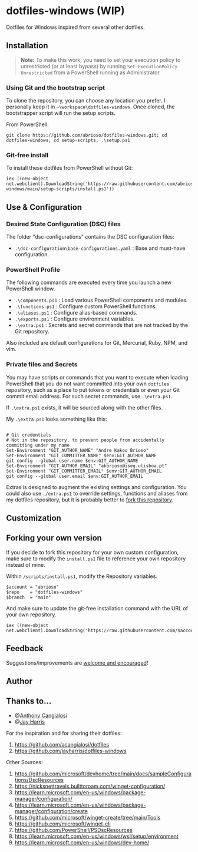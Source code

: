 # dotfiles-windows (WIP)

Dotfiles for Windows inspired from several other dotfiles.

## Installation

> **Note:** To make this work, you need to set your execution policy to unrestricted (or at least bypass) by running `Set-ExecutionPolicy Unrestricted` from a PowerShell running as Administrator.

### Using Git and the bootstrap script

To clone the repository, you can choose any location you prefer. I personally keep it in `~\workspace\dotfiles-windows`. Once cloned, the bootstrapper script will run the setup scripts.

From PowerShell:

```pwsh
git clone https://github.com/abrioso/dotfiles-windows.git; cd dotfiles-windows; cd setup-scripts; .\setup.ps1
```

### Git-free install

To install these dotfiles from PowerShell without Git:

```pwsh
iex ((new-object net.webclient).DownloadString('https://raw.githubusercontent.com/abrioso/dotfiles-windows/main/setup-scripts/install.ps1'))
```

## Use & Configuration

### Desired State Configuration (DSC) files

The folder "dsc-configurations" contains the DSC configuration files:

- `.\dsc-configuration\base-configurations.yaml` : Base and must-have configuration.

### PowerShell Profile

The following commands are executed every time you launch a new
PowerShell window.

- `.\components.ps1` : Load various PowerShell components and modules.
- `.\functions.ps1` : Configure custom PowerShell functions.
- `.\aliases.ps1` : Configure alias-based commands.
- `.\exports.ps1` : Configure environment variables.
- `.\extra.ps1` : Secrets and secret commands that are not tracked by the Git repository.

Also included are default configurations for Git, Mercurial, Ruby, NPM, and vim.

### Private files and Secrets

You may have scripts or commands that you want to execute when loading PowerShell that you do not want committed into your own `dotfiles` repository, such as a place to put tokens or credentials or even your Git commit email address. For such secret commands, use `.\extra.ps1`.

If `.\extra.ps1` exists, it will be sourced along with the other files.

My `.\extra.ps1` looks something like this:

```posh

# Git credentials
# Not in the repository, to prevent people from accidentally committing under my name
Set-Environment "GIT_AUTHOR_NAME" "Andre Kakoo Brioso"
Set-Environment "GIT_COMMITTER_NAME" $env:GIT_AUTHOR_NAME
git config --global user.name $env:GIT_AUTHOR_NAME
Set-Environment "GIT_AUTHOR_EMAIL" "akbrioso@iseg.ulisboa.pt"
Set-Environment "GIT_COMMITTER_EMAIL" $env:GIT_AUTHOR_EMAIL
git config --global user.email $env:GIT_AUTHOR_EMAIL
```

Extras is designed to augment the existing settings and configuration. You could also use `./extra.ps1` to override settings, functions and aliases from my dotfiles repository, but it is probably better to [fork this repository](#forking-your-own-version).

## Customization

## Forking your own version

If you decide to fork this repository for your own custom configuration, make sure to modify the `install.ps1` file to reference your own repository instead of mine.

Within `/scripts/install.ps1`, modify the Repository variables.

```pwsh
$account = "abrioso"
$repo    = "dotfiles-windows"
$branch  = "main"
```

And make sure to update the git-free installation command with the URL of your own repository.

```pwsh
iex ((new-object net.webclient).DownloadString('https://raw.githubusercontent.com/$account/$repo/$branch/setup/install.ps1'))
```

## Feedback

Suggestions/improvements are
[welcome and encouraged](https://github.com/abrioso/dotfiles-windows/issues)!

## Author

## Thanks to…

- @[Anthony Cangialosi](https://github.com/acangialosi)
- @[Jay Harris](https://github.com/jayharris)

For the inspiration and for sharing their dotfiles:

1. <https://github.com/acangialosi/dotfiles>
2. <https://github.com/jayharris/dotfiles-windows>

Other Sources:

1. <https://github.com/microsoft/devhome/tree/main/docs/sampleConfigurations/DscResources>
2. <https://nicksnettravels.builttoroam.com/winget-configuration/>
3. <https://learn.microsoft.com/en-us/windows/package-manager/configuration/>
4. <https://learn.microsoft.com/en-us/windows/package-manager/configuration/create>
5. <https://github.com/microsoft/winget-create/tree/main/Tools>
6. <https://github.com/microsoft/winget-cli>
7. <https://github.com/PowerShell/PSDscResources>
8. <https://learn.microsoft.com/en-us/windows/wsl/setup/environment>
9. <https://learn.microsoft.com/en-us/windows/dev-home/>
